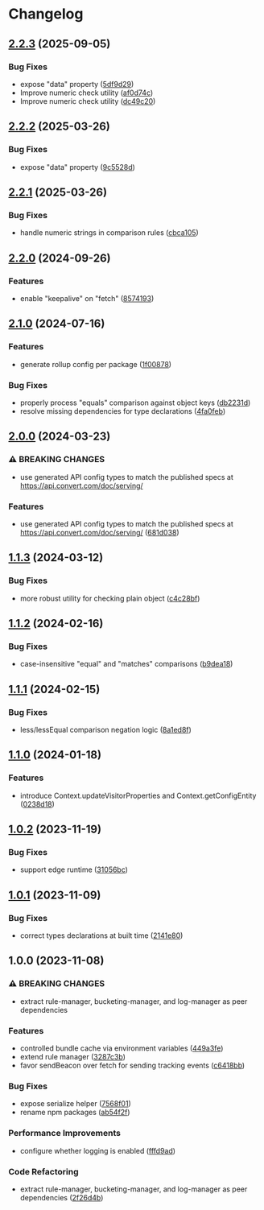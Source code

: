 # Changelog

## [2.2.3](https://github.com/convertcom/javascript-sdk/compare/js-sdk-utils-v2.2.2...js-sdk-utils-v2.2.3) (2025-09-05)


### Bug Fixes

* expose "data" property ([5df9d29](https://github.com/convertcom/javascript-sdk/commit/5df9d295af348485a2f8a1aff8c5440ef1552681))
* Improve numeric check utility ([af0d74c](https://github.com/convertcom/javascript-sdk/commit/af0d74cd027664da90d719a9b9a325dbf60ee62d))
* Improve numeric check utility ([dc49c20](https://github.com/convertcom/javascript-sdk/commit/dc49c20f4237b63ecda1ed5d230d228e8b35d2a7))

## [2.2.2](https://github.com/convertcom/javascript-sdk/compare/js-sdk-utils-v2.2.1...js-sdk-utils-v2.2.2) (2025-03-26)


### Bug Fixes

* expose "data" property ([9c5528d](https://github.com/convertcom/javascript-sdk/commit/9c5528d8989bbca80c7c4b56fa8fb1b4e1d2826d))

## [2.2.1](https://github.com/convertcom/javascript-sdk/compare/js-sdk-utils-v2.2.0...js-sdk-utils-v2.2.1) (2025-03-26)


### Bug Fixes

* handle numeric strings in comparison rules ([cbca105](https://github.com/convertcom/javascript-sdk/commit/cbca1051a314bf22d40fb95ba035474632f7018d))

## [2.2.0](https://github.com/convertcom/javascript-sdk/compare/js-sdk-utils-v2.1.0...js-sdk-utils-v2.2.0) (2024-09-26)


### Features

* enable "keepalive" on "fetch" ([8574193](https://github.com/convertcom/javascript-sdk/commit/85741934738275981d7bd2079b69e959adf93c1b))

## [2.1.0](https://github.com/convertcom/javascript-sdk/compare/js-sdk-utils-v2.0.0...js-sdk-utils-v2.1.0) (2024-07-16)


### Features

* generate rollup config per package ([1f00878](https://github.com/convertcom/javascript-sdk/commit/1f008780cc716a697e1a80bb407159b783f88a9f))


### Bug Fixes

* properly process "equals" comparison against object keys ([db2231d](https://github.com/convertcom/javascript-sdk/commit/db2231dc6dd1f6f82181c1e060ca4245242f7c0e))
* resolve missing dependencies for type declarations ([4fa0feb](https://github.com/convertcom/javascript-sdk/commit/4fa0feb2926acfc7ec82ec0b41c46b8f3753b7f1))

## [2.0.0](https://github.com/convertcom/javascript-sdk/compare/js-sdk-utils-v1.1.3...js-sdk-utils-v2.0.0) (2024-03-23)


### ⚠ BREAKING CHANGES

* use generated API config types to match the published specs at https://api.convert.com/doc/serving/

### Features

* use generated API config types to match the published specs at https://api.convert.com/doc/serving/ ([681d038](https://github.com/convertcom/javascript-sdk/commit/681d03845c2d36e303930865275677e8a37faa15))

## [1.1.3](https://github.com/convertcom/javascript-sdk/compare/js-sdk-utils-v1.1.2...js-sdk-utils-v1.1.3) (2024-03-12)


### Bug Fixes

* more robust utility for checking plain object ([c4c28bf](https://github.com/convertcom/javascript-sdk/commit/c4c28bf82765054011a170bceeaa0488cf364437))

## [1.1.2](https://github.com/convertcom/javascript-sdk/compare/js-sdk-utils-v1.1.1...js-sdk-utils-v1.1.2) (2024-02-16)


### Bug Fixes

* case-insensitive "equal" and "matches" comparisons ([b9dea18](https://github.com/convertcom/javascript-sdk/commit/b9dea189fe0e4ff52ebfa2ec547205cfe9c30304))

## [1.1.1](https://github.com/convertcom/javascript-sdk/compare/js-sdk-utils-v1.1.0...js-sdk-utils-v1.1.1) (2024-02-15)


### Bug Fixes

* less/lessEqual comparison negation logic ([8a1ed8f](https://github.com/convertcom/javascript-sdk/commit/8a1ed8f9ddfb0bf89da1619e04c9b04b3c424480))

## [1.1.0](https://github.com/convertcom/javascript-sdk/compare/js-sdk-utils-v1.0.2...js-sdk-utils-v1.1.0) (2024-01-18)


### Features

* introduce Context.updateVisitorProperties and Context.getConfigEntity ([0238d18](https://github.com/convertcom/javascript-sdk/commit/0238d18afa1699261c1acc30514931937dd430a1))

## [1.0.2](https://github.com/convertcom/javascript-sdk/compare/js-sdk-utils-v1.0.1...js-sdk-utils-v1.0.2) (2023-11-19)


### Bug Fixes

* support edge runtime ([31056bc](https://github.com/convertcom/javascript-sdk/commit/31056bc38db7370e673fc693b5446dce8abf30d1))

## [1.0.1](https://github.com/convertcom/javascript-sdk/compare/js-sdk-utils-v1.0.0...js-sdk-utils-v1.0.1) (2023-11-09)


### Bug Fixes

* correct types declarations at built time ([2141e80](https://github.com/convertcom/javascript-sdk/commit/2141e800049f9bcbf4641444b763443f196de146))

## 1.0.0 (2023-11-08)


### ⚠ BREAKING CHANGES

* extract rule-manager, bucketing-manager, and log-manager as peer dependencies

### Features

* controlled bundle cache via environment variables ([449a3fe](https://github.com/convertcom/javascript-sdk/commit/449a3fe6a80f8cbaa2acf6aceb6c6b73eea387d3))
* extend rule manager ([3287c3b](https://github.com/convertcom/javascript-sdk/commit/3287c3bd9dcfc059d3131925b8d4fc03ac6a7092))
* favor sendBeacon over fetch for sending tracking events ([c6418bb](https://github.com/convertcom/javascript-sdk/commit/c6418bb6a261875467913de923370a1263409333))


### Bug Fixes

* expose serialize helper ([7568f01](https://github.com/convertcom/javascript-sdk/commit/7568f01119f7144e139cc81f4427e41de6b7eb14))
* rename npm packages ([ab54f2f](https://github.com/convertcom/javascript-sdk/commit/ab54f2ff6da4bb11caf28136117d871b48b262ef))


### Performance Improvements

* configure whether logging is enabled ([fffd9ad](https://github.com/convertcom/javascript-sdk/commit/fffd9ade05178bf5b42d11f1b0c462f94dae59c9))


### Code Refactoring

* extract rule-manager, bucketing-manager, and log-manager as peer dependencies ([2f26d4b](https://github.com/convertcom/javascript-sdk/commit/2f26d4be5cfe4ab8c8c499a2c2536368483ae74f))
